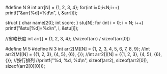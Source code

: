 #define N 9
int arr[N] = {1, 2, 3, 4};
for(int i=0;i<N;i++)
    printf("&arr[%d]=%d\n", i, &arr[i]);
    
struct
{
    char name[20];
    int score;
} stu[N];
for (int i = 0; i < N; i++)
    printf("&stu[%d]=%d\n", i, &stu[i]);

//省略长度
int arr[] = {1, 2, 3, 4};
//sizeof(arr) / sizeof(arr[0])

#define M 5
#define N 3
int arr2[M][N] = {1, 2, 3, 4, 5, 6, 7, 8, 9};
//int arr2[M][N] = {{1, 2, 3}, {4, 5}, {6}, {}};
//int arr2[][N] = {{1, 2, 3}, {4, 5}, {6}, {}};
//按行排列
//printf("%d, %d, %d\n", sizeof(arr2), sizeof(arr2[0]), sizeof(arr2[0][0]));



